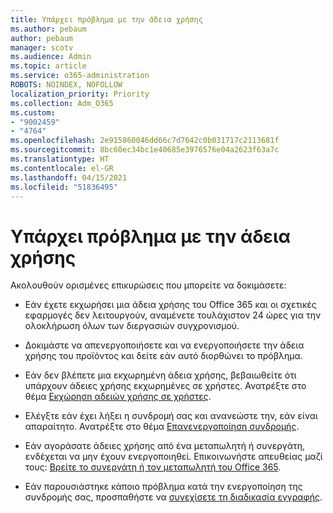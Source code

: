 ```yaml
---
title: Υπάρχει πρόβλημα με την άδεια χρήσης
ms.author: pebaum
author: pebaum
manager: scotv
ms.audience: Admin
ms.topic: article
ms.service: o365-administration
ROBOTS: NOINDEX, NOFOLLOW
localization_priority: Priority
ms.collection: Adm_O365
ms.custom:
- "9002459"
- "4764"
ms.openlocfilehash: 2e915860046dd66c7d7642c0b031717c2113681f
ms.sourcegitcommit: 8bc60ec34bc1e40685e3976576e04a2623f63a7c
ms.translationtype: HT
ms.contentlocale: el-GR
ms.lasthandoff: 04/15/2021
ms.locfileid: "51836495"
---
```

# <a name="license-not-working"></a>Υπάρχει πρόβλημα με την άδεια χρήσης

Ακολουθούν ορισμένες επικυρώσεις που μπορείτε να δοκιμάσετε:

- Εάν έχετε εκχωρήσει μια άδεια χρήσης του Office 365 και οι σχετικές εφαρμογές δεν λειτουργούν, αναμένετε τουλάχιστον 24 ώρες για την ολοκλήρωση όλων των διεργασιών συγχρονισμού. 

- Δοκιμάστε να απενεργοποιήσετε και να ενεργοποιήσετε την άδεια χρήσης του προϊόντος και δείτε εάν αυτό διορθώνει το πρόβλημα. 

- Εάν δεν βλέπετε μια εκχωρημένη άδεια χρήσης, βεβαιωθείτε ότι υπάρχουν άδειες χρήσης εκχωρημένες σε χρήστες. Ανατρέξτε στο θέμα [Εκχώρηση αδειών χρήσης σε χρήστες](https://docs.microsoft.com/microsoft-365/admin/manage/assign-licenses-to-users?view=o365-worldwide).

- Ελέγξτε εάν έχει λήξει η συνδρομή σας και ανανεώστε την, εάν είναι απαραίτητο. Ανατρέξτε στο θέμα [Επανενεργοποίηση συνδρομής](https://docs.microsoft.com/alchemyinsights/reactivate-your-subscription). 

- Εάν αγοράσατε άδειες χρήσης από ένα μεταπωλητή ή συνεργάτη, ενδέχεται να μην έχουν ενεργοποιηθεί. Επικοινωνήστε απευθείας μαζί τους: [Βρείτε το συνεργάτη ή τον μεταπωλητή του Office 365](https://docs.microsoft.com//microsoft-365/admin/manage/find-your-partner-or-reseller).

- Εάν παρουσιάστηκε κάποιο πρόβλημα κατά την ενεργοποίηση της συνδρομής σας, προσπαθήστε να [συνεχίσετε τη διαδικασία εγγραφής](https://go.microsoft.com/fwlink/?linkid=2126800).
